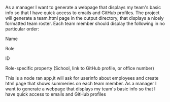 As a manager I want to generate a webpage that displays my team's basic info so that I have quick access to emails and GitHub profiles. The project will generate a team.html page in the output directory, that displays a nicely formatted team roster. Each team member should display the following in no particular order:

Name

Role

ID

Role-specific property (School, link to GitHub profile, or office number)

This is a node ran app,it will ask for userinfo about employees and create html page that shows summeries on each team member. As a manager I want to generate a webpage that displays my team's basic info so that I have quick access to emails and GitHub profiles
